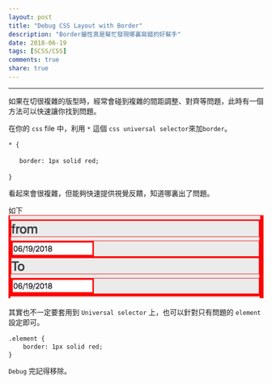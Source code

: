 ```yaml
---
layout: post
title: "Debug CSS Layout with Border"
description: "Border屬性真是幫忙發現哪裏寫錯的好幫手"
date: 2018-06-19
tags: [SCSS/CSS]
comments: true
share: true
---
```


---

如果在切很複雜的版型時，經常會碰到複雜的間距調整、對齊等問題，此時有一個方法可以快速讓你找到問題。

在你的 `css` file 中，利用 `*` 這個 `css universal selector`來加`border`。

```
* {

   border: 1px solid red;

}
```

看起來會很複雜，但能夠快速提供視覺反饋，知道哪裏出了問題。


如下
![border-layout](/images/border-layout.png)


其實也不一定要套用到 `Universal selector` 上，也可以針對只有問題的 `element`
設定即可。

```
.element {
    border: 1px solid red;
}
```
`Debug` 完記得移除。

